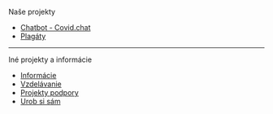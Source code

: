 Naše projekty

* [Chatbot - Covid.chat](https://github.com/misotrnka/slovensko-help/wiki/Chatbot---Covid.chat)
* [Plagáty](https://github.com/misotrnka/slovensko-help/wiki/Plag%C3%A1ty)

***
Iné projekty a informácie

* [Informácie](https://github.com/misotrnka/slovensko-help/wiki/Inform%C3%A1cie)
* [Vzdelávanie](https://github.com/misotrnka/slovensko-help/wiki/Vzdel%C3%A1vanie)
* [Projekty podpory](https://github.com/misotrnka/slovensko-help/wiki/Projekty-podpory)
* [Urob si sám](https://github.com/misotrnka/slovensko-help/wiki/Urob-si-s%C3%A1m)

